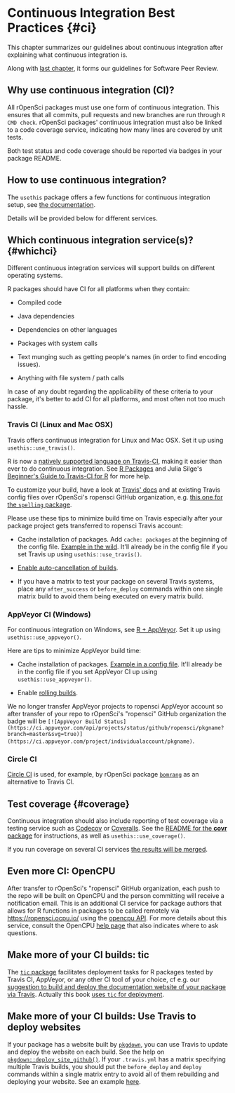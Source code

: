 # Continuous Integration Best Practices {#ci}

<div class="summaryblock">
<p>This chapter summarizes our guidelines about continuous integration after explaining what continuous integration is.</p>
<p>Along with <a href="#building">last chapter</a>, it forms our guidelines for Software Peer Review.</p>
</div>

## Why use continuous integration (CI)?

All rOpenSci packages must use one form of continuous integration. This ensures that all commits, pull requests and new branches are run through `R CMD check`. rOpenSci packages' continuous integration must also be linked to a code coverage service, indicating how many lines are covered by unit tests.

Both test status and code coverage should be reported via badges in your package README.

## How to use continuous integration?

The `usethis` package offers a few functions for continuous integration setup, see [the documentation](http://usethis.r-lib.org/reference/ci.html).

Details will be provided below for different services.

## Which continuous integration service(s)? {#whichci}

Different continuous integration services will support builds on different operating systems.

R packages should have CI for all platforms when they contain:

* Compiled code

* Java dependencies

* Dependencies on other languages

* Packages with system calls

* Text munging such as getting people's names (in order to find encoding issues).

* Anything with file system / path calls

In case of any doubt regarding the applicability of these criteria to your package, it's better to add CI for all platforms, and most often not too much hassle.

### Travis CI (Linux and Mac OSX)

Travis offers continuous integration for Linux and Mac OSX. Set it up using `usethis::use_travis()`.

R is now a [natively supported language on Travis-CI](http://blog.travis-ci.com/2015-02-26-test-your-r-applications-on-travis-ci/), making it easier than ever to do continuous integration. See [R Packages](http://marker.to/NEr8Bd) and Julia Silge's [Beginner's Guide to Travis-CI for R](http://juliasilge.com/blog/Beginners-Guide-to-Travis/) for more help.

To customize your build, have a look at [Travis' docs](https://docs.travis-ci.com/user/languages/r/) and at existing Travis config files over rOpenSci's ropensci GitHub organization, e.g. [this one for the `spelling` package](https://github.com/ropensci/spelling/blob/master/.travis.yml).

Please use these tips to minimize build time on Travis especially after your package project gets transferred to ropensci Travis account:

* Cache installation of packages. Add `cache: packages` at the beginning of the config file. [Example in the wild](https://github.com/ropensci/crul/blob/ee31c0128fd3279165360ef5ee2a1775ab00c82f/.travis.yml#L3). It'll already be in the config file if you set Travis up using `usethis::use_travis()`.

* [Enable auto-cancellation of builds](https://blog.travis-ci.com/2017-03-22-introducing-auto-cancellation).

* If you have a matrix to test your package on several Travis systems, place any `after_success` or `before_deploy` commands within one single matrix build to avoid them being executed on every matrix build.

### AppVeyor CI (Windows)

For continuous integration on Windows, see [R + AppVeyor](https://github.com/krlmlr/r-appveyor). Set it up using `usethis::use_appveyor()`.

Here are tips to minimize AppVeyor build time:

* Cache installation of packages. [Example in a config file](https://github.com/r-lib/usethis/blob/2c52c06373849d52f78a26c5a0e080f518a2f825/inst/templates/appveyor.yml#L13). It'll already be in the config file if you set AppVeyor CI up using `usethis::use_appveyor()`.

* Enable [rolling builds](https://www.appveyor.com/docs/build-configuration/#rolling-builds).

We no longer transfer AppVeyor projects to ropensci AppVeyor account so after transfer of your repo to rOpenSci's "ropensci" GitHub organization the badge will be `[![AppVeyor Build Status](https://ci.appveyor.com/api/projects/status/github/ropensci/pkgname?branch=master&svg=true)](https://ci.appveyor.com/project/individualaccount/pkgname)`.

### Circle CI

[Circle CI](https://circleci.com/) is used, for example, by rOpenSci package [`bomrang`](https://github.com/ropensci/bomrang) as an alternative to Travis CI.

## Test coverage {#coverage}

Continuous integration should also include reporting of test coverage via a testing service such as [Codecov](https://codecov.io/) or [Coveralls](https://coveralls.io/).  See the [README for the **covr** package](https://github.com/jimhester/covr) for instructions, as well
as `usethis::use_coverage()`. 

If you run coverage on several CI services [the results will be merged](https://docs.codecov.io/docs/merging-reports).

## Even more CI: OpenCPU

After transfer to rOpenSci's "ropensci" GitHub organization, each push to the repo will be built on OpenCPU and the person committing will receive a notification email. This is an additional CI service for package authors that allows for R functions in packages to be called remotely via https://ropensci.ocpu.io/ using the [opencpu API](https://www.opencpu.org/api.html#api-json). For more details about this service, consult the OpenCPU [help page](https://www.opencpu.org/help.html) that also indicates where to ask questions.

## Make more of your CI builds: tic

The [`tic` package](https://github.com/ropenscilabs/tic) facilitates deployment tasks for R packages tested by Travis CI, AppVeyor, or any other CI tool of your choice, cf e.g. our [suggestion to build and deploy the documentation website of your package via Travis](#website). Actually this book [uses `tic` for deployment](https://github.com/ropensci/dev_guide#technical-details).

## Make more of your CI builds: Use Travis to deploy websites

If your package has a website built by [`pkgdown`](https://github.com/r-lib/pkgdown), you can use Travis to update and deploy the website on each build. See the help on [`pkgdown::deploy_site_github()`](https://pkgdown.r-lib.org/reference/deploy_site_github.html).  If your `.travis.yml` has a matrix specifying multiple Travis builds, you should put the `before_deploy` and `deploy` commands within a single matrix entry to avoid all of them rebuilding and deploying your website. See an example [here](https://github.com/ropensci/osmdata/blob/master/.travis.yml).
